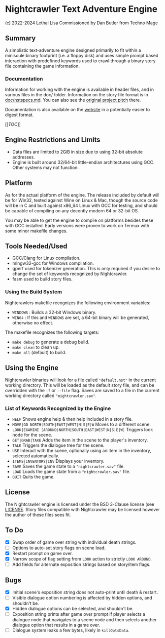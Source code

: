 # Nightcrawler Text Adventure Engine

(c) 2022-2024 Lethal Lisa Commissioned by Dan Butler from Techno Mage

## Summary

A simplistic text-adventure engine designed primarily to fit within a miniscule
binary footprint (i.e. a floppy disk) and uses simple prompt based interaction
with predefined keywords used to crawl through a binary story file containing
the game information.

### Documentation

Information for working with the engine is available in header files, and in
various files in the doc/ folder. Information on the story file format is in
[doc/nstspecs.md](doc/nstspecs.md). You can also see the [original project
pitch](doc/pitch.txt) there.

Documentation is also available on the
[website](https://lethallisa.neocities.org/nightcrawler) in a potentially easier
to digest format.

[[_TOC_]]

## Engine Restrictions and Limits

- Data files are limited to 2GiB in size due to using 32-bit absolute addresses.
- Engine is built around 32/64-bit little-endian architectures using GCC. Other
  systems may not function.

## Platform

As for the actual platform of the engine. The release included by default will
be for Win32, tested against Wine on Linux & Mac, though the source code will be
in C and built against x86_64 Linux with GCC for testing, and should be capable
of compiling on any decently modern 64 or 32-bit OS.

You may be able to get the engine to compile on platforms besides these with GCC
installed. Early versions were proven to work on Termux with some minor makefile
changes.

## Tools Needed/Used

- GCC/Clang for Linux compilation.
- mingw32-gcc for Windows compilation.
- gperf used for tokenizer generation. This is only required if you desire to
  change the set of keywords recognized by Nightcrawler.
- fasm used to build story files.

### Using the Build System

Nightcrawlers makefile recognizes the following environment variables:
- `WINDOWS` : Builds a 32-bit Windows binary.
- `WIN64` : If this and `WINDOWS` are set, a 64-bit binary will be generated,
  otherwise no effect.

The makefile recognizes the following targets:
- `make debug` to generate a debug build.
- `make clean` to clean up.
- `make all` (default) to build.

## Using the Engine

Nightcrawler binaries will look for a file called `"default.nst"` in the current
working directory. This will be loaded as the default story file, and can be
overridden with the `-f` or `--file` flag. Saves are saved to a file in the
current working directory called `"nightcrawler.sav"`.

### List of Keywords Recognized by the Engine

- `HELP` Shows engine help & then help included in a story file.
- `MOVE|GO NORTH|SOUTH|EAST|WEST|N|S|E|W` Moves to a different scene.
- `LOOK|EXAMINE [AROUND|NORTH|SOUTH|EAST|WEST|N|S|E|W]` Triggers look node for
  the scene.
- `GET|GRAB|TAKE` Adds the item in the scene to the player's inventory.
- `TALK` Triggers the dialogue tree for the scene.
- `USE` Interact with the scene, optionally using an item in the inventory,
  selected automatically.
- `ITEMS|INVENTORY|INV` Displays your inventory.
- `SAVE` Saves the game state to a `"nightcrawler.sav"` file.
- `LOAD` Loads the game state from a `"nightcrawler.sav"` file.
- `QUIT` Quits the game.

## License

The Nightcrawler engine is licensed under the BSD 3-Clause license (see
[LICENSE](LICENSE). Story files compatible with Nightcrawler may be licensed
however the author of these files sees fit.

## To Do

* [x] Swap order of game over string with individual death strings.
* [ ] Options to auto-set story flags on scene load.
* [x] Restart prompt on game over.
* [x] Narrow scope of flag setting from `LOOK` action to strictly `LOOK AROUND`.
* [ ] Add fields for alternate exposition strings based on story/item flags.

## Bugs

* [x] Initial scene's exposition string does not auto-print until death &
  restart.
* [ ] Visible dialogue option numbering is affected by hidden options, and
  shouldn't be.
* [x] Hidden dialogue options can be selected, and shouldn't be.
* [ ] Exposition string prints after game over prompt if player selects a
  dialogue node that navigates to a scene node and then selects another dialogue
  option that results in a game over.
* [ ] Dialogue system leaks a few bytes, likely in `killOptsData`.